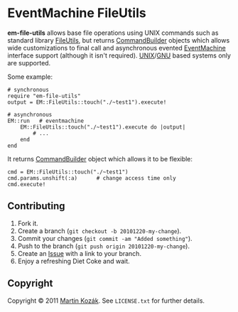 EventMachine FileUtils
======================

**em-file-utils** allows base file operations using UNIX commands such 
as standard library [FileUtils][1], but returns [CommandBuilder][2] 
objects which allows wide customizations to final call and asynchronous 
evented [EventMachine][3] interface support (although it isn't required). 
[UNIX][4]/[GNU][5] based systems only are supported. 

Some example:

    # synchronous
    require "em-file-utils"
    output = EM::FileUtils::touch("./~test1").execute!
    
    # asynchronous
    EM::run   # eventmachine
        EM::FileUtils::touch("./~test1").execute do |output|
            # ...
        end
    end
    
It returns [CommandBuilder][2] object which allows it to be flexible:
    
    cmd = EM::FileUtils::touch("./~test1")
    cmd.params.unshift(:a)      # change access time only 
    cmd.execute!
    
Contributing
------------

1. Fork it.
2. Create a branch (`git checkout -b 20101220-my-change`).
3. Commit your changes (`git commit -am "Added something"`).
4. Push to the branch (`git push origin 20101220-my-change`).
5. Create an [Issue][9] with a link to your branch.
6. Enjoy a refreshing Diet Coke and wait.


Copyright
---------

Copyright &copy; 2011 [Martin Kozák][10]. See `LICENSE.txt` for
further details.

[1]: http://ruby-doc.org/stdlib/libdoc/fileutils/rdoc/classes/FileUtils.html
[2]: http://github.com/martinkozak/command-builder
[3]: http://rubyeventmachine.com/
[4]: http://en.wikipedia.org/wiki/Unix
[5]: http://en.wikipedia.org/wiki/GNU
[9]: http://github.com/martinkozak/em-file-utils/issues
[10]: http://www.martinkozak.net/
